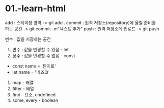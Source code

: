 # 01.-learn-html

add : 스테이징 영역 -> git add .
commit : 원격 저장소(repository)에 올릴 준비를 하는 공간 -> git commit -m"텍스트 추가"
push : 원격 저장소에 업로드 -> git push

변수 : 값을 저장하는 공간

1. 변수 : 값을 변경할 수 있음 - let
2. 상수 : 값을 변경할 수 없음 - const

- const name = '탄지로'
- let name = '네즈코'

1. map - 배열
2. filter - 배열
3. find - 요소, undefined
4. some, every - boolean

